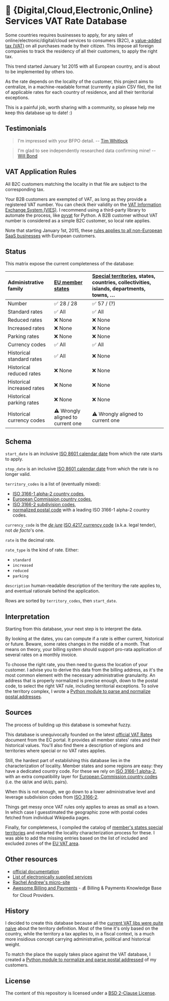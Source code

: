 # 💸 {Digital,Cloud,Electronic,Online} Services VAT Rate Database

Some countries requires businesses to apply, for any sales of online/electronic/digital/cloud services to
consumers (B2C), a [value-added tax
(VAT)](https://en.wikipedia.org/wiki/Value-added_tax) on all purchases made by their citizen. This impose all foreign companies to track the
residency of all their customers, to apply the right tax.

This trend started January 1st 2015 with all European country, and is about to be
implemented by others too.

As the rate depends on the locality of the customer, this project aims to centralize,
in a machine-readable format (currently a
plain CSV file), the list of applicable rates for each country of
residence, and all their territorial exceptions.

This is a painful job, worth sharing with a community, so please help me keep this database up to date! :)


## Testimonials

> I'm impressed with your BFPO detail.
-- [Tim Whitlock](https://twitter.com/timwhitlock/status/652464484578144256)

> I'm glad to see independently researched data confirming mine!
-- [Will Bond](https://twitter.com/wbond/status/560532109304291331)


## VAT Application Rules

All B2C customers matching the locality in that file are subject to the corresponding tax.

Your B2B customers are exempted of VAT, as long as they provide a
registered VAT number. You can check their validity on the [VAT Information
Exchange System (VIES)](https://ec.europa.eu/taxation_customs/vies/). I
recommend using a third-party library to automate the process, like
[pyvat](https://github.com/iconfinder/pyvat) for Python. A B2B customer without VAT
number is considered as a simple B2C customer, so local rate applies.

Note that starting January 1st, 2015, these [rules applies to all non-European SaaS
businesses](https://ec.europa.eu/taxation_customs/taxation/vat/how_vat_works/telecom/index_en.htm#new_rules)
with European customers.


## Status

This matrix expose the current completeness of the database:

Administrative family | [EU member states](https://en.wikipedia.org/wiki/Member_state_of_the_European_Union) | [Special territories](https://en.wikipedia.org/wiki/Special_member_state_territories_and_the_European_Union), states, countries, collectivities, islands, departments, towns, …
:--- |:--- |:---
Number | :white_check_mark: 28 / 28 | :white_check_mark: 57 / (?)
Standard rates | :white_check_mark: All | :white_check_mark: All
Reduced rates | :x: None | :x: None
Increased rates | :x: None | :x: None
Parking rates | :x: None | :x: None
Currency codes | :white_check_mark: All | :white_check_mark: All
Historical standard rates | :white_check_mark: All | :x: None
Historical reduced rates | :x: None | :x: None
Historical increased rates | :x: None | :x: None
Historical parking rates | :x: None | :x: None
Historical currency codes | :warning: Wrongly aligned to current one | :warning: Wrongly aligned to current one


## Schema

`start_date` is an inclusive [ISO 8601 calendar
date](https://en.wikipedia.org/wiki/ISO_8601#Calendar_dates) from which the rate
starts to apply.

`stop_date` is an inclusive [ISO 8601 calendar
date](https://en.wikipedia.org/wiki/ISO_8601#Calendar_dates) from which the rate is
no longer valid.

`territory_codes` is a list of (eventually mixed):
  * [ISO 3166-1 alpha-2 country
  codes](https://en.wikipedia.org/wiki/ISO_3166-1_alpha-2),
  * [European Commission country
  codes](http://publications.europa.eu/code/pdf/370000en.htm#pays),
  * [ISO 3166-2 subdivision codes](https://en.wikipedia.org/wiki/ISO_3166-2),
  * [normalized postal
  code](https://en.wikipedia.org/wiki/Postal_code#Country_code_prefixes) with a
  leading ISO 3166-1 alpha-2 country codes.

`currency_code` is the [*de jure*](https://en.wikipedia.org/wiki/De_jure)
[ISO 4217 currency code](https://en.wikipedia.org/wiki/ISO_4217) (a.k.a.
legal tender), not *de facto*'s one.

`rate` is the decimal rate.

`rate_type` is the kind of rate. Either:
  * `standard`
  * `increased`
  * `reduced`
  * `parking`

`description` human-readable description of the territory the rate applies to,
and eventual rationale behind the application.

Rows are sorted by `territory_codes`, then `start_date`.


## Interpretation

Starting from this database, your next step is to interpret the data.

By looking at the dates, you can compute if a rate is either current,
historical or future. Beware, some rates changes in the middle of a month.
That means on theory, your billing system should support pro-rata application
of several rates on a monthly invoice.

To choose the right rate, you then need to guess the location of your customer.
I advise you to derive this data from the billing address, as it's the most
common element with the necessary administrative granularity. An address that
is properly normalized is precise enough, down to the postal code, to select
the right VAT rule, including territorial exceptions. To solve the territory
complex, I wrote a [Python module to parse and normalize postal
addresses](https://github.com/online-labs/postal-address).


## Sources

The process of building up this database is somewhat fuzzy.

This database is unequivocally founded on the latest [official VAT
Rates](https://ec.europa.eu/taxation_customs/resources/documents/taxation/vat/how_vat_works/rates/vat_rates_en.pdf)
document from the EC portal. It provides all member states' rates and their
historical values. You'll also find there a description of regions and
territories where special or no VAT rates applies.

Still, the hardest part of establishing this database lies in the
characterization of locality. Member states and some regions are easy: they
have a dedicated country code. For these we rely on [ISO 3166-1
alpha-2](https://en.wikipedia.org/wiki/ISO_3166-1_alpha-2), with an extra compatibility
layer for [European Commission country
codes](http://publications.europa.eu/code/pdf/370000en.htm#pays) (i.e. the `GB`/`UK`
and `GR`/`EL` pairs).

When this is not enough, we go down to a lower administrative level and
leverage subdivision codes from [ISO
3166-2](https://en.wikipedia.org/wiki/ISO_3166-2).

Things get messy once VAT rules only applies to areas as small as a town. In
which case I guesstimated the geographic zone with postal codes fetched from
individual Wikipedia pages.

Finally, for completeness, I compiled the catalog of [member's states special
territories](https://en.wikipedia.org/wiki/Special_member_state_territories_and_the_European_Union#Summary)
and restarted the locality characterization process for these. I was able to
add the missing entries based on the list of included and excluded zones of the
[EU VAT area](https://en.wikipedia.org/wiki/European_Union_Value_Added_Tax_Area#EU_VAT_area).


## Other resources

* [official
documentation](https://ec.europa.eu/taxation_customs/taxation/vat/how_vat_works/index_en.htm)
* [List of electronically supplied services](https://ec.europa.eu/taxation_customs/sites/taxation/files/resources/documents/common/buying_online/electronically_supplied_services.pdf)
* [Rachel Andrew's micro-site](https://rachelandrew.github.io/eu-vat/)
* [Awesome Billing and Payments](https://github.com/kdeldycke/awesome-billing) - 💰 Billing & Payments Knowledge Base for Cloud Providers.


## History

I decided to create this database because all the [current VAT libs were quite
naive](https://github.com/kdeldycke/vat-rates/issues/2#issuecomment-67084124)
about the territory definition. Most of the time it's only based on the
country, while the territory a tax applies to, in a fiscal context, is a much
more insidious concept carrying administrative, political and historical
weight.

To match the place the supply takes place against the VAT database, I created a
[Python module to normalize and parse postal
addressed](https://github.com/online-labs/postal-address) of my customers.


## License

The content of this repository is licensed under a [BSD 2-Clause
License](./LICENSE.md).
